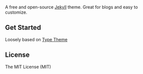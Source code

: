 A free and open-source [Jekyll](http://jekyllrb.com) theme. Great for blogs and easy to customize.

## Get Started

Loosely based on [Type Theme](https://rohanchandra.github.io/type-theme/)

## License
The MIT License (MIT)